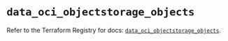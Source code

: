 # `data_oci_objectstorage_objects`

Refer to the Terraform Registry for docs: [`data_oci_objectstorage_objects`](https://registry.terraform.io/providers/oracle/oci/6.18.0/docs/data-sources/objectstorage_objects).
